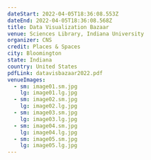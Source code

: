 ```yaml
---
dateStart: 2022-04-05T18:36:08.553Z
dateEnd: 2022-04-05T18:36:08.568Z
title: Data Visualization Bazaar
venue: Sciences Library, Indiana University
organizer: CNS
credit: Places & Spaces
city: Bloomington
state: Indiana
country: United States
pdfLink: datavisbazaar2022.pdf
venueImages:
  - sm: image01.sm.jpg
    lg: image01.lg.jpg
  - sm: image02.sm.jpg
    lg: image02.lg.jpg
  - sm: image03.sm.jpg
    lg: image03.lg.jpg
  - sm: image04.sm.jpg
    lg: image04.lg.jpg
  - sm: image05.sm.jpg
    lg: image05.lg.jpg
---
```

